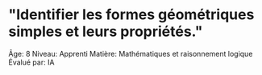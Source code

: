 # "Identifier les formes géométriques simples et leurs propriétés."

Âge: 8
Niveau: Apprenti
Matière: Mathématiques et raisonnement logique
Évalué par: IA